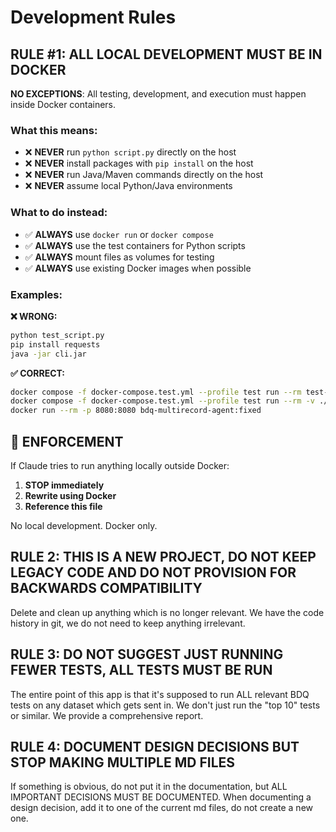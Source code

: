 # Development Rules

## **RULE #1: ALL LOCAL DEVELOPMENT MUST BE IN DOCKER**

**NO EXCEPTIONS**: All testing, development, and execution must happen inside Docker containers.

### What this means:
- ❌ **NEVER** run `python script.py` directly on the host
- ❌ **NEVER** install packages with `pip install` on the host  
- ❌ **NEVER** run Java/Maven commands directly on the host
- ❌ **NEVER** assume local Python/Java environments

### What to do instead:
- ✅ **ALWAYS** use `docker run` or `docker compose` 
- ✅ **ALWAYS** use the test containers for Python scripts
- ✅ **ALWAYS** mount files as volumes for testing
- ✅ **ALWAYS** use existing Docker images when possible

### Examples:

**❌ WRONG:**
```bash
python test_script.py
pip install requests
java -jar cli.jar
```

**✅ CORRECT:**
```bash
docker compose -f docker-compose.test.yml --profile test run --rm test-runner python test_script.py
docker compose -f docker-compose.test.yml --profile test run --rm -v ./test_script.py:/app/test_script.py test-runner python test_script.py
docker run --rm -p 8080:8080 bdq-multirecord-agent:fixed
```

## 🚫 **ENFORCEMENT**
If Claude tries to run anything locally outside Docker:
1. **STOP immediately** 
2. **Rewrite using Docker**
3. **Reference this file**

No local development. Docker only.

## **RULE 2: THIS IS A NEW PROJECT, DO NOT KEEP LEGACY CODE AND DO NOT PROVISION FOR BACKWARDS COMPATIBILITY**

Delete and clean up anything which is no longer relevant. We have the code history in git, we do not need to keep anything irrelevant. 

## **RULE 3: DO NOT SUGGEST JUST RUNNING FEWER TESTS, ALL TESTS MUST BE RUN**

The entire point of this app is that it's supposed to run ALL relevant BDQ tests on any dataset which gets sent in. We don't just run the "top 10" tests or similar. We provide a comprehensive report. 

## **RULE 4: DOCUMENT DESIGN DECISIONS BUT STOP MAKING MULTIPLE MD FILES**

If something is obvious, do not put it in the documentation, but ALL IMPORTANT DECISIONS MUST BE DOCUMENTED. When documenting a design decision, add it to one of the current md files, do not create a new one. 
